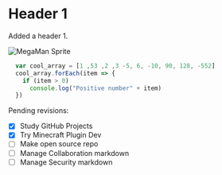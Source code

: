 # Header 1

Added a header 1.

![MegaMan Sprite](https://i.pinimg.com/originals/bb/18/ba/bb18baf4836fbda12277900062a73984.png)

``` javascript
  var cool_array = [1 ,53 ,2 ,3 -5, 6, -10, 90, 128, -552]
  cool_array.forEach(item => {
    if (item > 0)
      console.log("Positive number" + item)
  })
```

Pending revisions:

- [x] Study GitHub Projects
- [x] Try Minecraft Plugin Dev
- [ ] Make open source repo
- [ ] Manage Collaboration markdown
- [ ] Manage Security markdown
